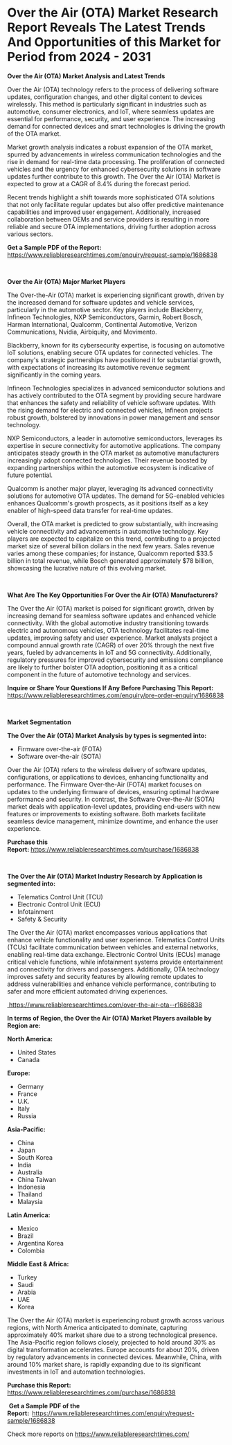 <p><h1>Over the Air (OTA) Market Research Report Reveals The Latest Trends And Opportunities of this Market for Period from 2024 - 2031</h1></p><p><strong>Over the Air (OTA) Market Analysis and Latest Trends</strong></p>
<p><p>Over the Air (OTA) technology refers to the process of delivering software updates, configuration changes, and other digital content to devices wirelessly. This method is particularly significant in industries such as automotive, consumer electronics, and IoT, where seamless updates are essential for performance, security, and user experience. The increasing demand for connected devices and smart technologies is driving the growth of the OTA market.</p><p>Market growth analysis indicates a robust expansion of the OTA market, spurred by advancements in wireless communication technologies and the rise in demand for real-time data processing. The proliferation of connected vehicles and the urgency for enhanced cybersecurity solutions in software updates further contribute to this growth. The Over the Air (OTA) Market is expected to grow at a CAGR of 8.4% during the forecast period. </p><p>Recent trends highlight a shift towards more sophisticated OTA solutions that not only facilitate regular updates but also offer predictive maintenance capabilities and improved user engagement. Additionally, increased collaboration between OEMs and service providers is resulting in more reliable and secure OTA implementations, driving further adoption across various sectors.</p></p>
<p><strong>Get a Sample PDF of the Report:&nbsp;</strong> <a href="https://www.reliableresearchtimes.com/enquiry/request-sample/1686838?utm_campaign=1933&utm_medium=2&utm_source=Github&utm_content=ia&utm_term=31122024&utm_id=over-the-air-ota">https://www.reliableresearchtimes.com/enquiry/request-sample/1686838</a></p>
<p>&nbsp;</p>
<p><strong>Over the Air (OTA) Major Market Players</strong></p>
<p><p>The Over-the-Air (OTA) market is experiencing significant growth, driven by the increased demand for software updates and vehicle services, particularly in the automotive sector. Key players include Blackberry, Infineon Technologies, NXP Semiconductors, Garmin, Robert Bosch, Harman International, Qualcomm, Continental Automotive, Verizon Communications, Nvidia, Airbiquity, and Movimento.</p><p>Blackberry, known for its cybersecurity expertise, is focusing on automotive IoT solutions, enabling secure OTA updates for connected vehicles. The company's strategic partnerships have positioned it for substantial growth, with expectations of increasing its automotive revenue segment significantly in the coming years.</p><p>Infineon Technologies specializes in advanced semiconductor solutions and has actively contributed to the OTA segment by providing secure hardware that enhances the safety and reliability of vehicle software updates. With the rising demand for electric and connected vehicles, Infineon projects robust growth, bolstered by innovations in power management and sensor technology.</p><p>NXP Semiconductors, a leader in automotive semiconductors, leverages its expertise in secure connectivity for automotive applications. The company anticipates steady growth in the OTA market as automotive manufacturers increasingly adopt connected technologies. Their revenue boosted by expanding partnerships within the automotive ecosystem is indicative of future potential.</p><p>Qualcomm is another major player, leveraging its advanced connectivity solutions for automotive OTA updates. The demand for 5G-enabled vehicles enhances Qualcomm's growth prospects, as it positions itself as a key enabler of high-speed data transfer for real-time updates.</p><p>Overall, the OTA market is predicted to grow substantially, with increasing vehicle connectivity and advancements in automotive technology. Key players are expected to capitalize on this trend, contributing to a projected market size of several billion dollars in the next few years. Sales revenue varies among these companies; for instance, Qualcomm reported $33.5 billion in total revenue, while Bosch generated approximately $78 billion, showcasing the lucrative nature of this evolving market.</p></p>
<p>&nbsp;</p>
<p><strong>What Are The Key Opportunities For Over the Air (OTA) Manufacturers?</strong></p>
<p><p>The Over the Air (OTA) market is poised for significant growth, driven by increasing demand for seamless software updates and enhanced vehicle connectivity. With the global automotive industry transitioning towards electric and autonomous vehicles, OTA technology facilitates real-time updates, improving safety and user experience. Market analysts project a compound annual growth rate (CAGR) of over 20% through the next five years, fueled by advancements in IoT and 5G connectivity. Additionally, regulatory pressures for improved cybersecurity and emissions compliance are likely to further bolster OTA adoption, positioning it as a critical component in the future of automotive technology and services.</p></p>
<p><strong>Inquire or Share Your Questions If Any Before Purchasing This Report:</strong> <a href="https://www.reliableresearchtimes.com/enquiry/pre-order-enquiry/1686838?utm_campaign=1933&utm_medium=2&utm_source=Github&utm_content=ia&utm_term=31122024&utm_id=over-the-air-ota">https://www.reliableresearchtimes.com/enquiry/pre-order-enquiry/1686838</a></p>
<p>&nbsp;</p>
<p><strong>Market Segmentation</strong></p>
<p><strong>The Over the Air (OTA) Market Analysis by types is segmented into:</strong></p>
<p><ul><li>Firmware over-the-air (FOTA)</li><li>Software over-the-air (SOTA)</li></ul></p>
<p><p>Over the Air (OTA) refers to the wireless delivery of software updates, configurations, or applications to devices, enhancing functionality and performance. The Firmware Over-the-Air (FOTA) market focuses on updates to the underlying firmware of devices, ensuring optimal hardware performance and security. In contrast, the Software Over-the-Air (SOTA) market deals with application-level updates, providing end-users with new features or improvements to existing software. Both markets facilitate seamless device management, minimize downtime, and enhance the user experience.</p></p>
<p><strong>Purchase this Report:&nbsp;</strong><a href="https://www.reliableresearchtimes.com/purchase/1686838?utm_campaign=1933&utm_medium=2&utm_source=Github&utm_content=ia&utm_term=31122024&utm_id=over-the-air-ota">https://www.reliableresearchtimes.com/purchase/1686838</a></p>
<p>&nbsp;</p>
<p><strong>The Over the Air (OTA) Market Industry Research by Application is segmented into:</strong></p>
<p><ul><li>Telematics Control Unit (TCU)</li><li>Electronic Control Unit (ECU)</li><li>Infotainment</li><li>Safety & Security</li></ul></p>
<p><p>The Over the Air (OTA) market encompasses various applications that enhance vehicle functionality and user experience. Telematics Control Units (TCUs) facilitate communication between vehicles and external networks, enabling real-time data exchange. Electronic Control Units (ECUs) manage critical vehicle functions, while infotainment systems provide entertainment and connectivity for drivers and passengers. Additionally, OTA technology improves safety and security features by allowing remote updates to address vulnerabilities and enhance vehicle performance, contributing to safer and more efficient automated driving experiences.</p></p>
<p><a href="https://www.reliableresearchtimes.com/over-the-air-ota--r1686838?utm_campaign=1933&utm_medium=2&utm_source=Github&utm_content=ia&utm_term=31122024&utm_id=over-the-air-ota">&nbsp;https://www.reliableresearchtimes.com/over-the-air-ota--r1686838</a></p>
<p><strong>In terms of Region, the Over the Air (OTA) Market Players available by Region are:</strong></p>
<p>
    <p> <strong> North America: </strong>
        <ul>
            <li>United States</li>
            <li>Canada</li>
        </ul>
        </p> 
    <p> <strong> Europe: </strong>
        <ul>
            <li>Germany</li>
            <li>France</li>
            <li>U.K.</li>
            <li>Italy</li>
            <li>Russia</li>
        </ul>
        </p> 
    <p> <strong> Asia-Pacific: </strong>
        <ul>
            <li>China</li>
            <li>Japan</li>
            <li>South Korea</li>
            <li>India</li>
            <li>Australia</li>
            <li>China Taiwan</li>
            <li>Indonesia</li>
            <li>Thailand</li>
            <li>Malaysia</li>
        </ul>
        </p> 
    <p> <strong> Latin America: </strong>
        <ul>
            <li>Mexico</li>
            <li>Brazil</li>
            <li>Argentina Korea</li>
            <li>Colombia</li>
        </ul>
        </p> 
    <p> <strong> Middle East & Africa: </strong>
        <ul>
            <li>Turkey</li>
            <li>Saudi</li>
            <li>Arabia</li>
            <li>UAE</li>
            <li>Korea</li>
        </ul>
    </p>
    </p>
<p><p>The Over the Air (OTA) market is experiencing robust growth across various regions, with North America anticipated to dominate, capturing approximately 40% market share due to a strong technological presence. The Asia-Pacific region follows closely, projected to hold around 30% as digital transformation accelerates. Europe accounts for about 20%, driven by regulatory advancements in connected devices. Meanwhile, China, with around 10% market share, is rapidly expanding due to its significant investments in IoT and automation technologies.</p></p>
<p><strong>Purchase this Report: </strong><a href="https://www.reliableresearchtimes.com/purchase/1686838?utm_campaign=1933&utm_medium=2&utm_source=Github&utm_content=ia&utm_term=31122024&utm_id=over-the-air-ota">https://www.reliableresearchtimes.com/purchase/1686838</a></p>
<p>&nbsp;<strong>Get a Sample PDF of the Report:&nbsp;&nbsp;</strong><a href="https://www.reliableresearchtimes.com/enquiry/request-sample/1686838?utm_campaign=1933&utm_medium=2&utm_source=Github&utm_content=ia&utm_term=31122024&utm_id=over-the-air-ota">https://www.reliableresearchtimes.com/enquiry/request-sample/1686838</a></p>
<p><strong></strong></p>
<p>Check more reports on <a href="https://www.reliableresearchtimes.com/?utm_campaign=1933&utm_medium=2&utm_source=Github&utm_content=ia&utm_term=31122024&utm_id=over-the-air-ota">https://www.reliableresearchtimes.com/</a></p>